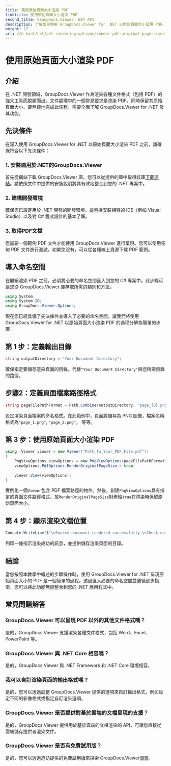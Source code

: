 ```yaml
---
title: 使用原始頁面大小渲染 PDF
linktitle: 使用原始頁面大小渲染 PDF
second_title: GroupDocs.Viewer .NET API
description: 了解如何使用 GroupDocs.Viewer for .NET 以原始頁面大小呈現 PDF。按照我們的逐步指南無縫整合此功能。
weight: 17
url: /zh-hant/net/pdf-rendering-options/render-pdf-original-page-size/
---
```


# 使用原始頁面大小渲染 PDF

## 介紹
在 .NET 開發領域，GroupDocs.Viewer 作為渲染各種文件格式（包括 PDF）的強大工具而脫穎而出。文件處理中的一個常見要求是渲染 PDF，同時保留其原始頁面大小。要無縫地完成此任務，需要全面了解 GroupDocs.Viewer for .NET 及其功能。
## 先決條件
在深入使用 GroupDocs.Viewer for .NET 以原始頁面大小渲染 PDF 之前，請確保符合以下先決條件：
### 1. 安裝適用於.NET的GroupDocs.Viewer
首先從網站下載 GroupDocs.Viewer 庫。您可以從提供的庫中取得該庫[下載連結](https://releases.groupdocs.com/viewer/net/)。請依照文件中提供的安裝說明將其有效地整合到您的 .NET 專案中。
### 2. 建構開發環境
確保您已設定用於 .NET 開發的開發環境。這包括安裝相容的 IDE（例如 Visual Studio）以及對 C# 程式設計的基本了解。
### 3. 取得PDF文檔
您需要一個範例 PDF 文件才能使用 GroupDocs.Viewer 進行呈現。您可以使用任何 PDF 文件進行測試。如果您沒有，可以從各種線上資源下載 PDF 範例。

## 導入命名空間
在繼續渲染 PDF 之前，必須將必要的命名空間匯入到您的 C# 專案中。此步驟可讓您從 GroupDocs.Viewer 庫存取所需的類別和方法。

```csharp
using System;
using System.IO;
using GroupDocs.Viewer.Options;
```

現在您已經具備了先決條件並導入了必要的命名空間，讓我們將使用 GroupDocs.Viewer for .NET 以原始頁面大小渲染 PDF 的過程分解為簡單的步驟：
## 第 1 步：定義輸出目錄
```csharp
string outputDirectory = "Your Document Directory";
```
確保指定要儲存渲染頁面的目錄。代替`"Your Document Directory"`與您所需目錄的路徑。
## 步驟2：定義頁面檔案路徑格式
```csharp
string pageFilePathFormat = Path.Combine(outputDirectory, "page_{0}.png");
```
設定渲染頁面檔案的命名格式。在此範例中，頁面將儲存為 PNG 圖像，檔案名稱格式為`"page_1.png"`, `"page_2.png"`， 等等。
## 第 3 步：使用原始頁面大小渲染 PDF
```csharp
using (Viewer viewer = new Viewer("Path_to_Your_PDF_File.pdf"))
{
    PngViewOptions viewOptions = new PngViewOptions(pageFilePathFormat);
    viewOptions.PdfOptions.RenderOriginalPageSize = true;
    
    viewer.View(viewOptions);
}
```
實例化一個`Viewer`包含 PDF 檔案路徑的物件。然後，創建`PngViewOptions`具有指定的頁面文件路徑格式。放`RenderOriginalPageSize`財產給`true`在渲染時保留原始頁面大小。
## 第 4 步：顯示渲染文檔位置
```csharp
Console.WriteLine($"\nSource document rendered successfully.\nCheck output in {outputDirectory}.");
```
列印一條指示渲染成功的訊息，並提供儲存渲染頁面的目錄。

## 結論
當您按照本教學中概述的步驟操作時，使用 GroupDocs.Viewer for .NET 呈現原始頁面大小的 PDF 是一個簡單的過程。透過匯入必要的命名空間並遵循逐步指南，您可以將此功能無縫整合到您的 .NET 應用程式中。
## 常見問題解答
### GroupDocs.Viewer 可以呈現 PDF 以外的其他文件格式嗎？
是的，GroupDocs.Viewer 支援渲染各種文件格式，包括 Word、Excel、PowerPoint 等。
### GroupDocs.Viewer 與 .NET Core 相容嗎？
是的，GroupDocs.Viewer 與 .NET Framework 和 .NET Core 環境相容。
### 我可以自訂渲染頁面的輸出格式嗎？
是的，您可以透過調整 GroupDocs.Viewer 提供的選項來自訂輸出格式，例如設定不同的影像格式或指定自訂渲染選項。
### GroupDocs.Viewer 是否提供對基於雲端的文檔呈現的支援？
是的，GroupDocs.Viewer 提供用於基於雲端的文檔渲染的 API，可讓您直接從雲端儲存提供者渲染文件。
### GroupDocs.Viewer 是否有免費試用版？
是的，您可以透過造訪提供的免費試用版來探索 GroupDocs.Viewer[關聯](https://releases.groupdocs.com/).